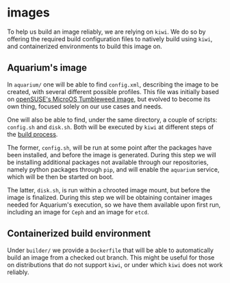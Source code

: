 # images

To help us build an image reliably, we are relying on `kiwi`. We do so by
offering the required build configuration files to natively build using
`kiwi`, and containerized environments to build this image on.

## Aquarium's image

In `aquarium/` one will be able to find `config.xml`, describing the image to
be created, with several different possible profiles. This file was initially
based on [openSUSE's MicroOS Tumbleweed image](https://build.opensuse.org/package/show/openSUSE:Factory/openSUSE-MicroOS),
but evolved to become its own thing, focused solely on our use cases and needs.

One will also be able to find, under the same directory, a couple of scripts:
`config.sh` and `disk.sh`. Both will be executed by `kiwi` at different steps of
the [build process](https://osinside.github.io/kiwi/concept_and_workflow/shell_scripts.html).

The former, `config.sh`, will be run at some point after the packages have
been installed, and before the image is generated. During this step we will be
installing additional packages not available through our repositories, namely
python packages through `pip`, and will enable the `aquarium` service, which
will be then be started on boot.

The latter, `disk.sh`, is run within a chrooted image mount, but before the
image is finalized. During this step we will be obtaining container images
needed for Aquarium's execution, so we have them available upon first run,
including an image for `Ceph` and an image for `etcd`.


## Containerized build environment

Under `builder/` we provide a `Dockerfile` that will be able to automatically
build an image from a checked out branch. This might be useful for those on
distributions that do not support `kiwi`, or under which `kiwi` does not work
reliably.
